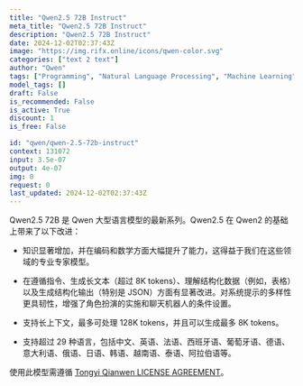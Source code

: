 ```yaml
---
title: "Qwen2.5 72B Instruct"
meta_title: "Qwen2.5 72B Instruct"
description: "Qwen2.5 72B Instruct"
date: 2024-12-02T02:37:43Z
image: "https://img.rifx.online/icons/qwen-color.svg"
categories: ["text 2 text"]
author: "Qwen"
tags: ["Programming", "Natural Language Processing", "Machine Learning", "Generative AI", "Chatbots"]
model_tags: []
draft: False
is_recommended: False
is_active: True
discount: 1
is_free: False

id: "qwen/qwen-2.5-72b-instruct"
context: 131072
input: 3.5e-07
output: 4e-07
img: 0
request: 0
last_updated: 2024-12-02T02:37:43Z
---
```


Qwen2.5 72B 是 Qwen 大型语言模型的最新系列。Qwen2.5 在 Qwen2 的基础上带来了以下改进：

- 知识显著增加，并在编码和数学方面大幅提升了能力，这得益于我们在这些领域的专业专家模型。

- 在遵循指令、生成长文本（超过 8K tokens）、理解结构化数据（例如，表格）以及生成结构化输出（特别是 JSON）方面有显著改进。对系统提示的多样性更具韧性，增强了角色扮演的实施和聊天机器人的条件设置。

- 支持长上下文，最多可处理 128K tokens，并且可以生成最多 8K tokens。

- 支持超过 29 种语言，包括中文、英语、法语、西班牙语、葡萄牙语、德语、意大利语、俄语、日语、韩语、越南语、泰语、阿拉伯语等。

使用此模型需遵循 [Tongyi Qianwen LICENSE AGREEMENT](https://huggingface.co/Qwen/Qwen1.5-110B-Chat/blob/main/LICENSE)。

